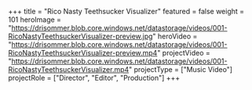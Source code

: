 +++
title = "Rico Nasty   Teethsucker Visualizer"
featured = false
weight = 101
heroImage = "https://drisommer.blob.core.windows.net/datastorage/videos/001-RicoNastyTeethsuckerVisualizer-preview.jpg"
heroVideo = "https://drisommer.blob.core.windows.net/datastorage/videos/001-RicoNastyTeethsuckerVisualizer-preview.mp4"
projectVideo = "https://drisommer.blob.core.windows.net/datastorage/videos/001-RicoNastyTeethsuckerVisualizer.mp4"
projectType = ["Music Video"]
projectRole = ["Director", "Editor", "Production"]
+++
